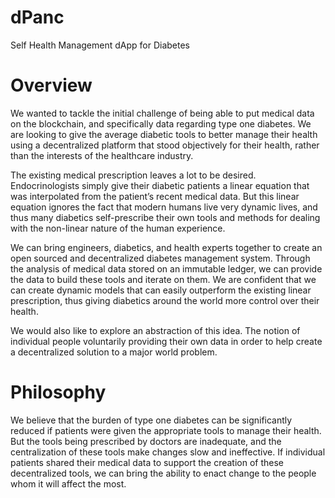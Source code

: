 # dPanc
Self Health Management dApp for Diabetes

# Overview

We wanted to tackle the initial challenge of being able to put medical data on the blockchain, and specifically data regarding type one diabetes. We are looking to give the average diabetic tools to better manage their health using a decentralized platform that stood objectively for their health, rather than the interests of the healthcare industry.

The existing medical prescription leaves a lot to be desired. Endocrinologists simply give their diabetic patients a linear equation that was interpolated from the patient’s recent medical data. But this linear equation ignores the fact that modern humans live very dynamic lives, and thus many diabetics self-prescribe their own tools and methods for dealing with the non-linear nature of the human experience.

We can bring engineers, diabetics, and health experts together to create an open sourced and decentralized diabetes management system. Through the analysis of medical data stored on an immutable ledger, we can provide the data to build these tools and iterate on them. We are confident that we can create dynamic models that can easily outperform the existing linear prescription, thus giving diabetics around the world more control over their health.

We would also like to explore an abstraction of this idea. The notion of individual people voluntarily providing their own data in order to help create a decentralized solution to a major world problem.

# Philosophy

We believe that the burden of type one diabetes can be significantly reduced if patients were given the appropriate tools to manage their health. But the tools being prescribed by doctors are inadequate, and the centralization of these tools make changes slow and ineffective. If individual patients shared their medical data to support the creation of these decentralized tools, we can bring the ability to enact change to the people whom it will affect the most.
